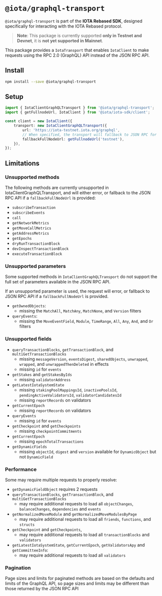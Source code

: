 # `@iota/graphql-transport`

`@iota/graphql-transport` is part of the **IOTA Rebased SDK**, designed specifically for interacting with the IOTA Rebased protocol.

> **Note**: This package is currently supported **only in Testnet and Devnet**, it is **not yet supported in Mainnet**.

This package provides a `IotaTransport` that enables `IotaClient` to make requests using the RPC 2.0
(GraphQL) API instead of the JSON RPC API.

## Install

```bash
npm install --save @iota/graphql-transport
```

## Setup

```ts
import { IotaClientGraphQLTransport } from '@iota/graphql-transport';
import { getFullnodeUrl, IotaClient } from '@iota/iota-sdk/client';

const client = new IotaClient({
    transport: new IotaClientGraphQLTransport({
        url: 'https://iota-testnet.iota.org/graphql',
        // When specified, the transport will fallback to JSON RPC for unsupported method and parameters
        fallbackFullNodeUrl: getFullnodeUrl('testnet'),
    }),
});
```

## Limitations

### Unsupported methods

The following methods are currently unsupported in IotaClientGraphQLTransport, and will either
error, or fallback to the JSON RPC API if a `fallbackFullNodeUrl` is provided:

- `subscribeTransaction`
- `subscribeEvents`
- `call`
- `getNetworkMetrics`
- `getMoveCallMetrics`
- `getAddressMetrics`
- `getEpochs`
- `dryRunTransactionBlock`
- `devInspectTransactionBlock`
- `executeTransactionBlock`

### Unsupported parameters

Some supported methods in `IotaClientGraphQLTransport` do not support the full set of parameters
available in the JSON RPC API.

If an unsupported parameter is used, the request will error, or fallback to JSON RPC API if a
`fallbackFullNodeUrl` is provided.

- `getOwnedObjects`:
  - missing the `MatchAll`, `MatchAny`, `MatchNone`, and `Version` filters
- `queryEvents`:
  - missing the `MoveEventField`, `Module`, `TimeRange`, `All`, `Any`, `And`, and `Or` filters

### Unsupported fields

- `queryTransactionBlocks`, `getTransactionBlock`, and `multiGetTransactionBlocks`
  - missing `messageVersion`, `eventsDigest`, `sharedObjects`, `unwrapped`, `wrapped`, and
    `unwrappedThenDeleted` in effects
  - missing `id` for `events`
- `getStakes` and `getStakesByIds`
  - missing `validatorAddress`
- `getLatestIotaSystemState`
  - missing `stakingPoolMappingsId`, `inactivePoolsId`, `pendingActiveValidatorsId`,
    `validatorCandidatesId`
  - missing `reportRecords` on validators
- `getCurrentEpoch`
  - missing `reportRecords` on validators
- `queryEvents`
  - missing `id` for `events`
- `getCheckpoint` and `getCheckpoints`
  - missing `checkpointCommitments`
- `getCurrentEpoch`
  - missing `epochTotalTransactions`
- `getDynamicFields`
  - missing `objectId`, `digest` and `version` available for `DynamicObject` but not
    `DynamicField`

### Performance

Some may require multiple requests to properly resolve:

- `getDynamicFieldObject` requires 2 requests
- `queryTransactionBlocks`, `getTransactionBlock`, and `multiGetTransactionBlocks`
  - may require additional requests to load all `objectChanges`, `balanceChanges`,
    `dependencies` and `events`
- `getNormalizedMoveModule` and `getNormalizedMoveModulesByPage`
  - may require additional requests to load all `friends`, `functions`, and `structs`
- `getCheckpoint` and `getCheckpoints`,
  - may require additional requests to load all `transactionBlocks` and `validators`
- `getLatestIotaSystemState`, `getCurrentEpoch`, `getValidatorsApy` and `getCommitteeInfo`:
  - may require additional requests to load all `validators`

### Pagination

Page sizes and limits for paginated methods are based on the defaults and limits of the GraphQL API,
so page sizes and limits may be different than those returned by the JSON RPC API
